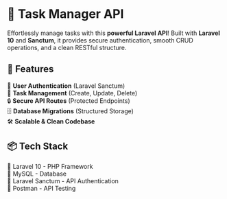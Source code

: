 # 🚀 Task Manager API

Effortlessly manage tasks with this **powerful Laravel API**! Built with **Laravel 10** and **Sanctum**, it provides secure authentication, smooth CRUD operations, and a clean RESTful structure.  

## 🌟 Features  
🚀 **User Authentication** (Laravel Sanctum)  
📌 **Task Management** (Create, Update, Delete)  
🔒 **Secure API Routes** (Protected Endpoints)  
🗄️ **Database Migrations** (Structured Storage)  
🛠️ **Scalable & Clean Codebase**  

## 📦 Tech Stack  
🔹 Laravel 10 - PHP Framework  
🔹 MySQL - Database  
🔹 Laravel Sanctum - API Authentication  
🔹 Postman - API Testing  
